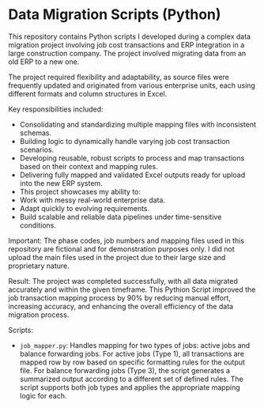 # Data Migration Scripts (Python)
This repository contains Python scripts I developed during a complex data migration project involving job cost transactions and ERP integration in a large construction company. The project involved migrating data from an old ERP to a new one.

The project required flexibility and adaptability, as source files were frequently updated and originated from various enterprise units, each using different formats and column structures in Excel.

Key responsibilities included:

- Consolidating and standardizing multiple mapping files with inconsistent schemas.
- Building logic to dynamically handle varying job cost transaction scenarios.
- Developing reusable, robust scripts to process and map transactions based on their context and mapping rules.
- Delivering fully mapped and validated Excel outputs ready for upload into the new ERP system.
- This project showcases my ability to:
- Work with messy real-world enterprise data.
- Adapt quickly to evolving requirements.
- Build scalable and reliable data pipelines under time-sensitive conditions.

Important: The phase codes, job numbers and mapping files used in this repository are fictional and for demonstration purposes only. I did not upload the main files used in the project due to their large size and proprietary nature.

Result: The project was completed successfully, with all data migrated accurately and within the given timeframe. This Pythion Script improved the job transaction mapping process by 90% by reducing manual effort, increasing accuracy, and enhancing the overall efficiency of the data migration process.

Scripts:
- `job_mapper.py`: Handles mapping for two types of jobs: active jobs and balance forwarding jobs.
For active jobs (Type 1), all transactions are mapped row by row based on specific formatting rules for the output file.
For balance forwarding jobs (Type 3), the script generates a summarized output according to a different set of defined rules.
The script supports both job types and applies the appropriate mapping logic for each.